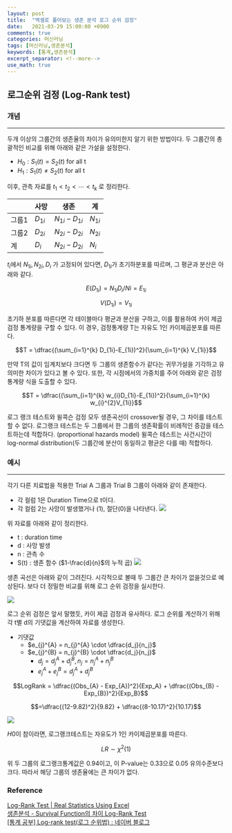 ```yaml
---
layout: post
title:  "엑셀로 풀어보는 생존 분석 로그 순위 검정"
date:   2021-03-29 15:00:00 +0900
comments: true
categories: 머신러닝
tags: [머신러닝,생존분석]
keywords: [통계,생존분석]
excerpt_separator: <!--more-->
use_math: true
---
```


## 로그순위 검정 (Log-Rank test)

### 개념
---

두개 이상의 그룹간의 생존율의 차이가 유의미한지 알기 위한 방법이다.
두 그룹간의 총괄적인 비교를 위해 아래와 같은 가설을 설정한다.

- $H_0 : S_1(t) = S_2(t) \text{ for all t}$ 
- $H_1 : S_1(t) \neq S_2(t) \text{ for all t}$ 

이후, 관측 자료를 $t_1 < t_2 < \cdots < t_k$ 로 정리한다.


|       | 사망 | 생존 | 계  |
| ----- | ---- | ---- | --- |
| 그룹1 | $D_{1i}$     |   $N_{1i}-D_{1i}$   | $N_{1i}$    |
| 그룹2 |  $D_{2i}$    |   $N_{2i}-D_{2i}$   | $N_{2i}$    |
| 계    |    $D_{i}$  |   $N_{2i}-D_{2i}$   | $N_{i}$    |


$t_i$에서 $N_{1i},N_{2i},D_{i}$ 가 고정되어 있다면, $D_{1i}$가 초기하분포를 따르며, 그 평균과 분산은 아래와 같다.


$$E(D_{1i}) = N_{1i}D_{i}/N{i} = E_{1i}$$


$$V(D_{1i}) = V_{1i}$$


초기하 분포를 따른다면 각 테이블마다 평균과 분산을 구하고, 이를 활용하여 카이 제곱 검정 통계량을 구할 수 있다. 이 경우, 검정통계량 T는 자유도 1인 카이제곱분포를 따른다.

$$T = \dfrac{(\sum_{i=1}^{k} D_{1i}-E_{1i})^2}{\sum_{i=1}^{k} V_{1i}}$$


만약 T의 값이 임계치보다 크다면 두 그룹의 생존함수가 같다는 귀무가설을 기각하고 유의미한 차이가 있다고 볼 수 있다. 또한, 각 시점에서의 가중치를 주어 아래와 같은 검정통계량 식을 도출할 수 있다.

$$T = \dfrac{(\sum_{i=1}^{k} w_{i}D_{1i}-E_{1i})^2}{\sum_{i=1}^{k} w_{i}^{2}V_{1i}}$$


로그 랭크 테스트와 윌콕슨 검정 모두 생존곡선이 crossover될 경우, 그 차이를 테스트할 수 없다.
로그랭크 테스트는 두 그룹에서 한 그룹의 생존확률이 비례적인 증감을 테스트하는데 적합하다. (proportional hazards model)
윌콕슨 테스트는 사건시간이 log-normal distribution(두 그룹간에 분산이 동일하고 평균은 다를 때) 적합하다.


### 예시
---

각기 다른 치료법을 적용한 Trial A 그룹과 Trial B 그룹이 아래와 같이 존재한다.
- 각 컬럼 1은 Duration Time으로 t이다.
- 각 컬럼 2는 사망이 발생했거나 (1), 절단(0)을 나타낸다.
![](https://i.imgur.com/eSbdZ1G.png)

위 자료를 아래와 같이 정리한다.
- t : duration time
- d : 사망 발생
- n : 관측 수
- S(t) : 생존 함수 ($1-\frac{d}{n}$의 누적 곱)
![](https://i.imgur.com/PH7yb8x.png)

생존 곡선은 아래와 같이 그려진다. 시각적으로 볼때 두 그룹간 큰 차이가 없을것으로 예상된다. 보다 더 정밀한 비교를 위해 로그 순위 검정을 실시한다.

![](https://i.imgur.com/6joIQbd.png)

로그 순위 검정은 앞서 말했듯, 카이 제곱 검정과 유사하다. 로그 순위를 계산하기 위해 각 t별 d의 기댓값을 계산하여 자료를 생성한다.
- 기댓값
	- $e_{j}^{A} = n_{j}^{A} \cdot \dfrac{d_j}{n_j}$  
	- $e_{j}^{B} = n_{j}^{B} \cdot \dfrac{d_j}{n_j}$  
		- $d_j = d_j^A+d_j^B, n_j = n_j^A+n_j^B$ 
		- $e_j^A + e_j^B = d_j^A + d_j^B$

$$LogRank = \dfrac{(Obs_{A} - Exp_{A})^2}{Exp_A} + \dfrac{(Obs_{B} - Exp_{B})^2}{Exp_B}$$


$$=\dfrac{(12-9.82)^2}{9.82} + \dfrac{(8-10.17)^2}{10.17}$$


![](https://i.imgur.com/xFaXp0m.png)

$H0$이 참이라면, 로그랭크테스트는 자유도가 1인 카이제곱분포를 따른다.

$$LR \sim \chi^2(1)$$


위 두 그룹의 로그랭크통계값은 0.94이고, 이 P-value는 0.33으로 0.05 유의수준보다 크다.
따라서 해당 그룹의 생존율에는 큰 차이가 없다.

### Reference

[Log-Rank Test | Real Statistics Using Excel](https://real-statistics.com/survival-analysis/kaplan-meier-procedure/log-rank-test/)<br>
[생존분석 - Survival Function의 차이 Log-Rank Test](https://boogling.tistory.com/entry/%EC%83%9D%EC%A1%B4%EB%B6%84%EC%84%9D-Survival-Function%EC%9D%98-%EC%B0%A8%EC%9D%B4-Log-Rank-Test)<br>
[[통계 공부] Log-rank test(로그 순위법) : 네이버 블로그](https://m.blog.naver.com/PostView.naver?isHttpsRedirect=true&blogId=euleekwon&logNo=221441257643)